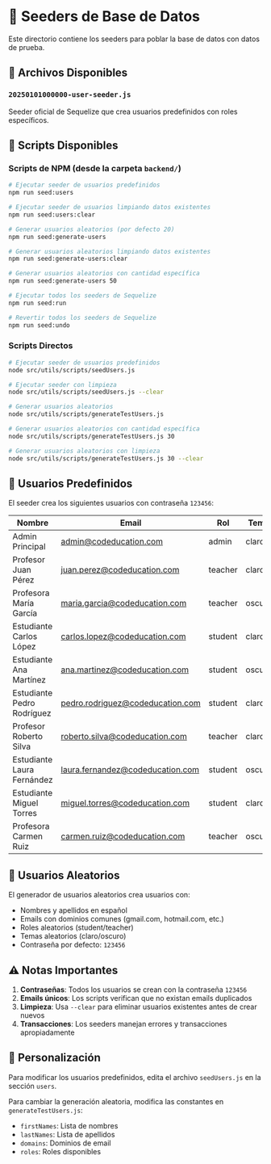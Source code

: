 # 🌱 Seeders de Base de Datos

Este directorio contiene los seeders para poblar la base de datos con datos de prueba.

## 📁 Archivos Disponibles

### `20250101000000-user-seeder.js`
Seeder oficial de Sequelize que crea usuarios predefinidos con roles específicos.

## 🚀 Scripts Disponibles

### Scripts de NPM (desde la carpeta `backend/`)

```bash
# Ejecutar seeder de usuarios predefinidos
npm run seed:users

# Ejecutar seeder de usuarios limpiando datos existentes
npm run seed:users:clear

# Generar usuarios aleatorios (por defecto 20)
npm run seed:generate-users

# Generar usuarios aleatorios limpiando datos existentes
npm run seed:generate-users:clear

# Generar usuarios aleatorios con cantidad específica
npm run seed:generate-users 50

# Ejecutar todos los seeders de Sequelize
npm run seed:run

# Revertir todos los seeders de Sequelize
npm run seed:undo
```

### Scripts Directos

```bash
# Ejecutar seeder de usuarios predefinidos
node src/utils/scripts/seedUsers.js

# Ejecutar seeder con limpieza
node src/utils/scripts/seedUsers.js --clear

# Generar usuarios aleatorios
node src/utils/scripts/generateTestUsers.js

# Generar usuarios aleatorios con cantidad específica
node src/utils/scripts/generateTestUsers.js 30

# Generar usuarios aleatorios con limpieza
node src/utils/scripts/generateTestUsers.js 30 --clear
```

## 👥 Usuarios Predefinidos

El seeder crea los siguientes usuarios con contraseña `123456`:

| Nombre | Email | Rol | Tema |
|--------|-------|-----|------|
| Admin Principal | admin@codeducation.com | admin | claro |
| Profesor Juan Pérez | juan.perez@codeducation.com | teacher | claro |
| Profesora María García | maria.garcia@codeducation.com | teacher | oscuro |
| Estudiante Carlos López | carlos.lopez@codeducation.com | student | claro |
| Estudiante Ana Martínez | ana.martinez@codeducation.com | student | oscuro |
| Estudiante Pedro Rodríguez | pedro.rodriguez@codeducation.com | student | claro |
| Profesor Roberto Silva | roberto.silva@codeducation.com | teacher | claro |
| Estudiante Laura Fernández | laura.fernandez@codeducation.com | student | oscuro |
| Estudiante Miguel Torres | miguel.torres@codeducation.com | student | claro |
| Profesora Carmen Ruiz | carmen.ruiz@codeducation.com | teacher | oscuro |

## 🎲 Usuarios Aleatorios

El generador de usuarios aleatorios crea usuarios con:
- Nombres y apellidos en español
- Emails con dominios comunes (gmail.com, hotmail.com, etc.)
- Roles aleatorios (student/teacher)
- Temas aleatorios (claro/oscuro)
- Contraseña por defecto: `123456`

## ⚠️ Notas Importantes

1. **Contraseñas**: Todos los usuarios se crean con la contraseña `123456`
2. **Emails únicos**: Los scripts verifican que no existan emails duplicados
3. **Limpieza**: Usa `--clear` para eliminar usuarios existentes antes de crear nuevos
4. **Transacciones**: Los seeders manejan errores y transacciones apropiadamente

## 🔧 Personalización

Para modificar los usuarios predefinidos, edita el archivo `seedUsers.js` en la sección `users`.

Para cambiar la generación aleatoria, modifica las constantes en `generateTestUsers.js`:
- `firstNames`: Lista de nombres
- `lastNames`: Lista de apellidos  
- `domains`: Dominios de email
- `roles`: Roles disponibles